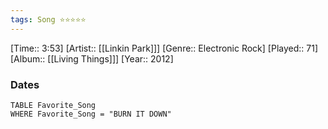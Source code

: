```yaml
---
tags: Song ⭐⭐⭐⭐⭐ 
---
```

[Time:: 3:53]
[Artist:: [[Linkin Park]]]
[Genre:: Electronic Rock]
[Played:: 71]
[Album:: [[Living Things]]]
[Year:: 2012]
### Dates
````dataview
TABLE Favorite_Song
WHERE Favorite_Song = "BURN IT DOWN"
````